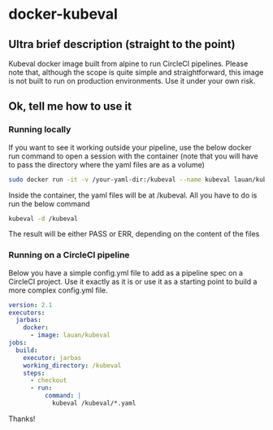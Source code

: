# docker-kubeval

## Ultra brief description (straight to the point)

Kubeval docker image built from alpine to run CircleCI pipelines.
Please note that, although the scope is quite simple and straightforward, this image is not built to run on production environments. Use it under your own risk.

## Ok, tell me how to use it

### Running locally

If you want to see it working outside your pipeline, use the below docker run command to open a session with the container (note that you will have to pass the directory where the yaml files are as a volume)

```sh
sudo docker run -it -v /your-yaml-dir:/kubeval --name kubeval lauan/kubeval
```

Inside the container, the yaml files will be at /kubeval. All you have to do is run the below command

```sh
kubeval -d /kubeval
```

The result will be either PASS or ERR, depending on the content of the files

### Running on a CircleCI pipeline

Below you have a simple config.yml file to add as a pipeline spec on a CircleCI project. Use it exactly as it is or use it as a starting point to build a more complex config.yml file.

```yaml
version: 2.1
executors:
  jarbas:
    docker:
      - image: lauan/kubeval
jobs:
  build:
    executor: jarbas
    working_directory: /kubeval
    steps:
      - checkout
      - run:
          command: |
            kubeval /kubeval/*.yaml
```

Thanks!

